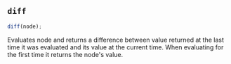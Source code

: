 ## `diff`

```js
diff(node);
```

Evaluates node and returns a difference between value returned at the last time it was evaluated and its value at the current time. When evaluating for the first time it returns the node's value.
